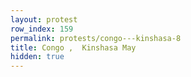 ```yaml
---
layout: protest
row_index: 159
permalink: protests/congo---kinshasa-8
title: Congo ,  Kinshasa May
hidden: true
---
```

